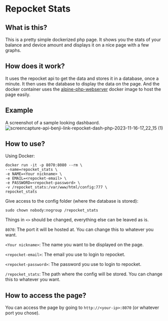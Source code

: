 # Repocket Stats

## What is this?
This is a pretty simple dockerized php page.
It shows you the stats of your balance and device amount and displays it on a nice page with a few graphs.

## How does it work?
It uses the repocket api to get the data and stores it in a database, once a minute.
It then uses the database to display the data on the page.
And the docker container uses the [alpine-php-webserver](https://github.com/erseco/alpine-php-webserver) docker image to host the page easily.

## Example
A screenshot of a sample looking dashbaord.
![screencapture-api-benji-link-repocket-dash-php-2023-11-16-17_22_15 (1)](https://github.com/hibenji/repocket_stats/assets/65447501/01cfe8b8-a57d-4c7a-91d3-c12527932690)

## How to use?
Using Docker:
```
docker run -it -p 8070:8080 --rm \
--name=repocket_stats \
-e NAME=<Your nickname> \
-e EMAIL=<repocket-email> \
-e PASSWORD=<repocket-password> \
-v /repocket_stats:/var/www/html/config:777 \
repocket_stats
```

Give access to the config folder (where the database is stored):
```
sudo chown nobody:nogroup /repocket_stats
```

Things in `<>` should be changed, everything else can be leaved as is.

`8070`: The port it will be hosted at. You can change this to whatever you want.

`<Your nickname>`: The name you want to be displayed on the page.

`<repocket-email>`: The email you use to login to repocket.

`<repocket-password>`: The password you use to login to repocket.

`/repocket_stats`: The path where the config will be stored. You can change this to whatever you want.

## How to access the page?
You can access the page by going to `http://<your-ip>:8070` (or whatever port you chose).
